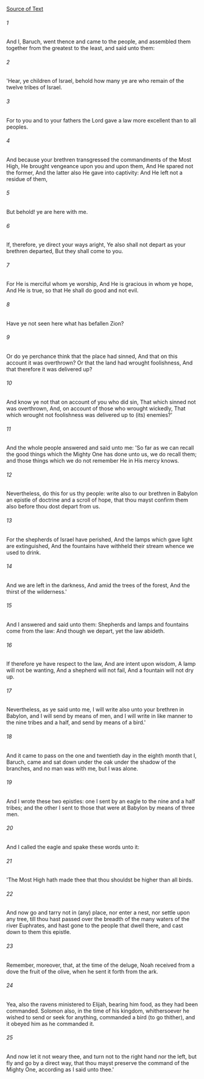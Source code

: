 [Source of Text](https://github.com/scrollmapper/bible_databases_deuterocanonical)

###### 1
And I, Baruch, went thence and came to the people, and assembled them together from the greatest to the least, and said unto them:

###### 2
'Hear, ye children of Israel, behold how many ye are who remain of the twelve tribes of Israel.

###### 3
For to you and to your fathers the Lord gave a law more excellent than to all peoples.

###### 4
And because your brethren transgressed the commandments of the Most High, He brought vengeance upon you and upon them, And He spared not the former, And the latter also He gave into captivity: And He left not a residue of them,

###### 5
But behold! ye are here with me.

###### 6
If, therefore, ye direct your ways aright, Ye also shall not depart as your brethren departed, But they shall come to you.

###### 7
For He is merciful whom ye worship, And He is gracious in whom ye hope, And He is true, so that He shall do good and not evil.

###### 8
Have ye not seen here what has befallen Zion?

###### 9
Or do ye perchance think that the place had sinned, And that on this account it was overthrown? Or that the land had wrought foolishness, And that therefore it was delivered up?

###### 10
And know ye not that on account of you who did sin, That which sinned not was overthrown, And, on account of those who wrought wickedly, That which wrought not foolishness was delivered up to (its) enemies?'

###### 11
And the whole people answered and said unto me: 'So far as we can recall the good things which the Mighty One has done unto us, we do recall them; and those things which we do not remember He in His mercy knows.

###### 12
Nevertheless, do this for us thy people: write also to our brethren in Babylon an epistle of doctrine and a scroll of hope, that thou mayst confirm them also before thou dost depart from us.

###### 13
For the shepherds of Israel have perished, And the lamps which gave light are extinguished, And the fountains have withheld their stream whence we used to drink.

###### 14
And we are left in the darkness, And amid the trees of the forest, And the thirst of the wilderness.'

###### 15
And I answered and said unto them: Shepherds and lamps and fountains come from the law: And though we depart, yet the law abideth.

###### 16
If therefore ye have respect to the law, And are intent upon wisdom, A lamp will not be wanting, And a shepherd will not fail, And a fountain will not dry up.

###### 17
Nevertheless, as ye said unto me, I will write also unto your brethren in Babylon, and I will send by means of men, and I will write in like manner to the nine tribes and a half, and send by means of a bird.'

###### 18
And it came to pass on the one and twentieth day in the eighth month that I, Baruch, came and sat down under the oak under the shadow of the branches, and no man was with me, but I was alone.

###### 19
And I wrote these two epistles: one I sent by an eagle to the nine and a half tribes; and the other I sent to those that were at Babylon by means of three men.

###### 20
And I called the eagle and spake these words unto it:

###### 21
'The Most High hath made thee that thou shouldst be higher than all birds.

###### 22
And now go and tarry not in (any) place, nor enter a nest, nor settle upon any tree, till thou hast passed over the breadth of the many waters of the river Euphrates, and hast gone to the people that dwell there, and cast down to them this epistle.

###### 23
Remember, moreover, that, at the time of the deluge, Noah received from a dove the fruit of the olive, when he sent it forth from the ark.

###### 24
Yea, also the ravens ministered to Elijah, bearing him food, as they had been commanded. Solomon also, in the time of his kingdom, whithersoever he wished to send or seek for anything, commanded a bird (to go thither), and it obeyed him as he commanded it.

###### 25
And now let it not weary thee, and turn not to the right hand nor the left, but fly and go by a direct way, that thou mayst preserve the command of the Mighty One, according as I said unto thee.'